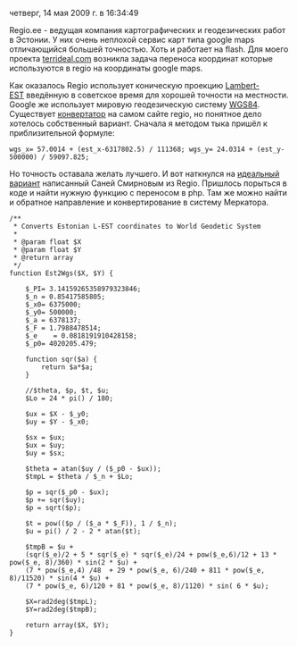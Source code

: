 четверг, 14 мая 2009 г. в 16:34:49

Regio.ee - ведущая компания картографических и геодезических работ в Эстонии. У них очень неплохой сервис карт типа google maps отличающийся большей точностью. Хоть и работает на flash. Для моего проекта [terrideal.com](http://terrideal.com/) возникла задача переноса координат которые используются в regio на координаты google maps.

Как оказалось Regio использует коническую проекцию [Lambert-EST](http://en.wikipedia.org/wiki/Lambert_conformal_conic_projection) введённую в советское время для хорошей точности на местности. Google же использует мировую геодезическую систему [WGS84](http://en.wikipedia.org/wiki/World_Geodetic_System). Существует [конвертатор](http://kaardid.regio.ee/coords/index.php) на самом сайте regio, но понятное дело хотелось собственный вариант. Сначала я методом тыка пришёл к приблизительной формуле:

`wgs_x= 57.0014 + (est_x-6317802.5) / 111368; wgs_y= 24.0314 + (est_y-500000) / 59097.825;`

Но точность оставала желать лучшего. И вот наткнулся на [идеальный вариант](http://www2.regio.ee/alex/API2/test/gmapSyncedWithFT.html) написанный Саней Смирновым из Regio. Пришлось порыться в коде и найти нужную функцию с переносом в php. Там же можно найти и обратное направление и конвертирование в систему Меркатора.

```
/**
 * Converts Estonian L-EST coordinates to World Geodetic System
 *
 * @param float $X
 * @param float $Y
 * @return array
 */
function Est2Wgs($X, $Y) {
    
    $_PI= 3.14159265358979323846;
    $_n = 0.85417585805;
    $_x0= 6375000;
    $_y0= 500000;
    $_a = 6378137;
    $_F = 1.7988478514;
    $_e    = 0.0818191910428158;
    $_p0= 4020205.479;

    function sqr($a) { 
        return $a*$a; 
    }

    //$theta, $p, $t, $u;
    $Lo = 24 * pi() / 180;
    
    $ux = $X - $_y0;
    $uy = $Y - $_x0;
    
    $sx = $ux;
    $ux = $uy;
    $uy = $sx;
    
    $theta = atan($uy / ($_p0 - $ux));
    $tmpL = $theta / $_n + $Lo;
    
    $p = sqr($_p0 - $ux);
    $p += sqr($uy);
    $p = sqrt($p);
    
    $t = pow(($p / ($_a * $_F)), 1 / $_n);
    $u = pi() / 2 - 2 * atan($t);

    $tmpB = $u + 
    (sqr($_e)/2 + 5 * sqr($_e) * sqr($_e)/24 + pow($_e,6)/12 + 13 * pow($_e, 8)/360) * sin(2 * $u) + 
    (7 * pow($_e,4) /48  + 29 * pow($_e, 6)/240 + 811 * pow($_e, 8)/11520) * sin(4 * $u) + 
    (7 * pow($_e, 6)/120 + 81 * pow($_e, 8)/1120) * sin( 6 * $u);

    $X=rad2deg($tmpL);
    $Y=rad2deg($tmpB);

    return array($X, $Y);
}
```